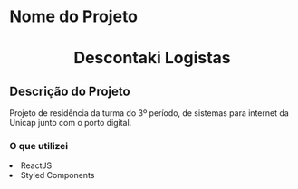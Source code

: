 # Nome do Projeto 
<h1 align="center">Descontaki Logistas</h1>

## Descrição do Projeto
<div>
<p>Projeto de residência da turma do 3º período, de sistemas para internet da Unicap junto com o porto digital. </p>

### O que utilizei
<li>ReactJS</li>
<li>Styled Components</li>
